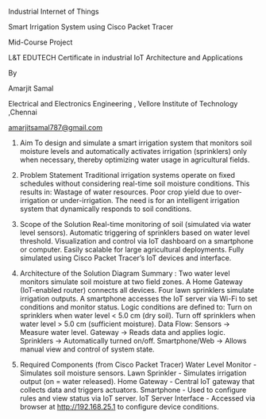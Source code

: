 Industrial Internet of Things

Smart Irrigation System using Cisco Packet Tracer

Mid-Course Project

L&T EDUTECH
Certificate in industrial IoT Architecture and Applications

By

Amarjit Samal

Electrical and Electronics Engineering ,
Vellore Institute of Technology ,Chennai

amarjitsamal787@gmail.com

1. Aim
To design and simulate a smart irrigation system that monitors soil moisture levels and automatically activates irrigation (sprinklers) only when necessary, thereby optimizing water usage in agricultural fields.

2. Problem Statement
Traditional irrigation systems operate on fixed schedules without considering real-time soil moisture conditions. This results in:
Wastage of water resources.
Poor crop yield due to over-irrigation or under-irrigation. The need is for an intelligent irrigation system that dynamically responds to soil conditions.

3. Scope of the Solution
Real-time monitoring of soil (simulated via water level sensors).
Automatic triggering of sprinklers based on water level threshold.
Visualization and control via IoT dashboard on a smartphone or computer.
Easily scalable for large agricultural deployments.
Fully simulated using Cisco Packet Tracer’s IoT devices and interface.

4. Architecture of the Solution
Diagram Summary :
Two water level monitors simulate soil moisture at two field zones.
A Home Gateway (IoT-enabled router) connects all devices.
Four lawn sprinklers simulate irrigation outputs.
A smartphone accesses the IoT server via Wi-Fi to set conditions and monitor status.
Logic conditions are defined to:
Turn on sprinklers when water level < 5.0 cm (dry soil).
Turn off sprinklers when water level > 5.0 cm (sufficient moisture).
Data Flow:
Sensors → Measure water level.
Gateway → Reads data and applies logic.
Sprinklers → Automatically turned on/off.
Smartphone/Web → Allows manual view and control of system state.

5. Required Components (from Cisco Packet Tracer)
Water Level Monitor - Simulates soil moisture sensors.
Lawn Sprinkler - Simulates irrigation output (on = water released).
Home Gateway - Central IoT gateway that collects data and triggers actuators.
Smartphone  - Used to configure rules and view status via IoT server.
IoT Server Interface - Accessed via browser at http://192.168.25.1 to configure device conditions.
